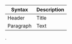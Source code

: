 | Syntax      | Description |
| ----------- | ----------- |
| Header      | Title       |
| Paragraph   | Text        |
.